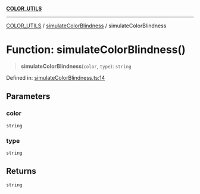 [**COLOR_UTILS**](../../README.md)

***

[COLOR_UTILS](../../README.md) / [simulateColorBlindness](../README.md) / simulateColorBlindness

# Function: simulateColorBlindness()

> **simulateColorBlindness**(`color`, `type`): `string`

Defined in: [simulateColorBlindness.ts:14](https://github.com/dailker/everyutil/blob/d12555c550c1d59295f536d15822ff0e97aceecb/src/color/simulateColorBlindness.ts#L14)

## Parameters

### color

`string`

### type

`string`

## Returns

`string`
